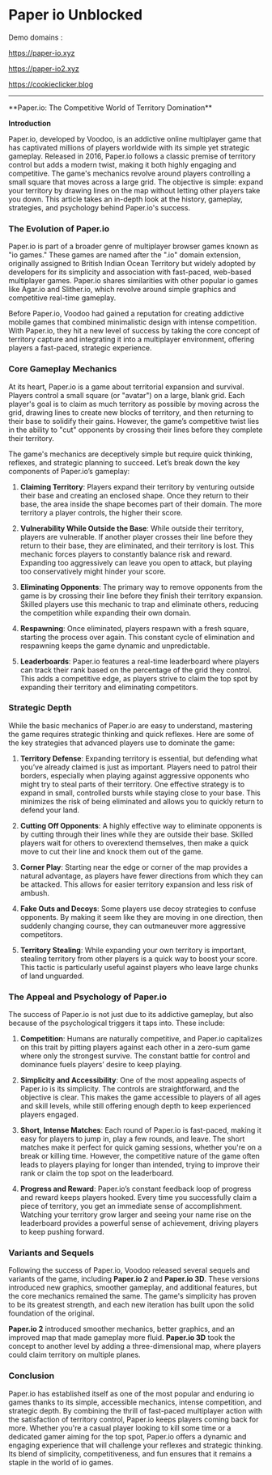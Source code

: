 # Paper io Unblocked 
Demo domains :

https://paper-io.xyz

https://paper-io2.xyz

https://cookieclicker.blog
<hr>
**Paper.io: The Competitive World of Territory Domination**

**Introduction**

Paper.io, developed by Voodoo, is an addictive online multiplayer game that has captivated millions of players worldwide with its simple yet strategic gameplay. Released in 2016, Paper.io follows a classic premise of territory control but adds a modern twist, making it both highly engaging and competitive. The game's mechanics revolve around players controlling a small square that moves across a large grid. The objective is simple: expand your territory by drawing lines on the map without letting other players take you down. This article takes an in-depth look at the history, gameplay, strategies, and psychology behind Paper.io's success.

### **The Evolution of Paper.io**

Paper.io is part of a broader genre of multiplayer browser games known as "io games." These games are named after the ".io" domain extension, originally assigned to British Indian Ocean Territory but widely adopted by developers for its simplicity and association with fast-paced, web-based multiplayer games. Paper.io shares similarities with other popular io games like Agar.io and Slither.io, which revolve around simple graphics and competitive real-time gameplay.

Before Paper.io, Voodoo had gained a reputation for creating addictive mobile games that combined minimalistic design with intense competition. With Paper.io, they hit a new level of success by taking the core concept of territory capture and integrating it into a multiplayer environment, offering players a fast-paced, strategic experience.

### **Core Gameplay Mechanics**

At its heart, Paper.io is a game about territorial expansion and survival. Players control a small square (or "avatar") on a large, blank grid. Each player's goal is to claim as much territory as possible by moving across the grid, drawing lines to create new blocks of territory, and then returning to their base to solidify their gains. However, the game’s competitive twist lies in the ability to "cut" opponents by crossing their lines before they complete their territory.

The game's mechanics are deceptively simple but require quick thinking, reflexes, and strategic planning to succeed. Let’s break down the key components of Paper.io’s gameplay:

1. **Claiming Territory**:
   Players expand their territory by venturing outside their base and creating an enclosed shape. Once they return to their base, the area inside the shape becomes part of their domain. The more territory a player controls, the higher their score.

2. **Vulnerability While Outside the Base**:
   While outside their territory, players are vulnerable. If another player crosses their line before they return to their base, they are eliminated, and their territory is lost. This mechanic forces players to constantly balance risk and reward. Expanding too aggressively can leave you open to attack, but playing too conservatively might hinder your score.

3. **Eliminating Opponents**:
   The primary way to remove opponents from the game is by crossing their line before they finish their territory expansion. Skilled players use this mechanic to trap and eliminate others, reducing the competition while expanding their own domain.

4. **Respawning**:
   Once eliminated, players respawn with a fresh square, starting the process over again. This constant cycle of elimination and respawning keeps the game dynamic and unpredictable.

5. **Leaderboards**:
   Paper.io features a real-time leaderboard where players can track their rank based on the percentage of the grid they control. This adds a competitive edge, as players strive to claim the top spot by expanding their territory and eliminating competitors.

### **Strategic Depth**

While the basic mechanics of Paper.io are easy to understand, mastering the game requires strategic thinking and quick reflexes. Here are some of the key strategies that advanced players use to dominate the game:

1. **Territory Defense**:
   Expanding territory is essential, but defending what you’ve already claimed is just as important. Players need to patrol their borders, especially when playing against aggressive opponents who might try to steal parts of their territory. One effective strategy is to expand in small, controlled bursts while staying close to your base. This minimizes the risk of being eliminated and allows you to quickly return to defend your land.

2. **Cutting Off Opponents**:
   A highly effective way to eliminate opponents is by cutting through their lines while they are outside their base. Skilled players wait for others to overextend themselves, then make a quick move to cut their line and knock them out of the game.

3. **Corner Play**:
   Starting near the edge or corner of the map provides a natural advantage, as players have fewer directions from which they can be attacked. This allows for easier territory expansion and less risk of ambush.

4. **Fake Outs and Decoys**:
   Some players use decoy strategies to confuse opponents. By making it seem like they are moving in one direction, then suddenly changing course, they can outmaneuver more aggressive competitors.

5. **Territory Stealing**:
   While expanding your own territory is important, stealing territory from other players is a quick way to boost your score. This tactic is particularly useful against players who leave large chunks of land unguarded.

### **The Appeal and Psychology of Paper.io**

The success of Paper.io is not just due to its addictive gameplay, but also because of the psychological triggers it taps into. These include:

1. **Competition**:
   Humans are naturally competitive, and Paper.io capitalizes on this trait by pitting players against each other in a zero-sum game where only the strongest survive. The constant battle for control and dominance fuels players’ desire to keep playing.

2. **Simplicity and Accessibility**:
   One of the most appealing aspects of Paper.io is its simplicity. The controls are straightforward, and the objective is clear. This makes the game accessible to players of all ages and skill levels, while still offering enough depth to keep experienced players engaged.

3. **Short, Intense Matches**:
   Each round of Paper.io is fast-paced, making it easy for players to jump in, play a few rounds, and leave. The short matches make it perfect for quick gaming sessions, whether you're on a break or killing time. However, the competitive nature of the game often leads to players playing for longer than intended, trying to improve their rank or claim the top spot on the leaderboard.

4. **Progress and Reward**:
   Paper.io’s constant feedback loop of progress and reward keeps players hooked. Every time you successfully claim a piece of territory, you get an immediate sense of accomplishment. Watching your territory grow larger and seeing your name rise on the leaderboard provides a powerful sense of achievement, driving players to keep pushing forward.

### **Variants and Sequels**

Following the success of Paper.io, Voodoo released several sequels and variants of the game, including **Paper.io 2** and **Paper.io 3D**. These versions introduced new graphics, smoother gameplay, and additional features, but the core mechanics remained the same. The game's simplicity has proven to be its greatest strength, and each new iteration has built upon the solid foundation of the original.

**Paper.io 2** introduced smoother mechanics, better graphics, and an improved map that made gameplay more fluid. **Paper.io 3D** took the concept to another level by adding a three-dimensional map, where players could claim territory on multiple planes.

### **Conclusion**

Paper.io has established itself as one of the most popular and enduring io games thanks to its simple, accessible mechanics, intense competition, and strategic depth. By combining the thrill of fast-paced multiplayer action with the satisfaction of territory control, Paper.io keeps players coming back for more. Whether you're a casual player looking to kill some time or a dedicated gamer aiming for the top spot, Paper.io offers a dynamic and engaging experience that will challenge your reflexes and strategic thinking. Its blend of simplicity, competitiveness, and fun ensures that it remains a staple in the world of io games.
